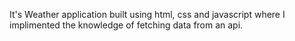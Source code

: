 It's Weather application built using html, css  and javascript where I implimented the knowledge of fetching data from an api.
